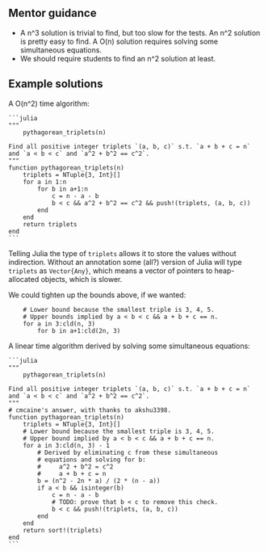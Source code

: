 ## Mentor guidance

- A n^3 solution is trivial to find, but too slow for the tests. An n^2 solution is pretty easy to find. A O(n) solution requires solving some simultaneous equations.
- We should require students to find an n^2 solution at least.

## Example solutions

A O(n^2) time algorithm:

````
```julia
"""
    pythagorean_triplets(n)

Find all positive integer triplets `(a, b, c)` s.t. `a + b + c = n` and `a < b < c` and `a^2 + b^2 == c^2`.
"""
function pythagorean_triplets(n)
    triplets = NTuple{3, Int}[]
    for a in 1:n
        for b in a+1:n
            c = n - a - b
            b < c && a^2 + b^2 == c^2 && push!(triplets, (a, b, c))
        end
    end
    return triplets
end
```
````

Telling Julia the type of `triplets` allows it to store the values without indirection. Without an annotation some (all?) version of Julia will type `triplets` as `Vector{Any}`, which means a vector of pointers to heap-allocated objects, which is slower.

We could tighten up the bounds above, if we wanted:

```
    # Lower bound because the smallest triple is 3, 4, 5.
    # Upper bounds implied by a < b < c && a + b + c == n.
    for a in 3:cld(n, 3)
        for b in a+1:cld(2n, 3)
```

A linear time algorithm derived by solving some simultaneous equations:

````
```julia
"""
    pythagorean_triplets(n)

Find all positive integer triplets `(a, b, c)` s.t. `a + b + c = n` and `a < b < c` and `a^2 + b^2 == c^2`.
"""
# cmcaine's answer, with thanks to akshu3398.
function pythagorean_triplets(n)
    triplets = NTuple{3, Int}[]
    # Lower bound because the smallest triple is 3, 4, 5.
    # Upper bound implied by a < b < c && a + b + c == n.
    for a in 3:cld(n, 3) - 1
        # Derived by eliminating c from these simultaneous
        # equations and solving for b:
        #     a^2 + b^2 = c^2
        #     a + b + c = n
        b = (n^2 - 2n * a) / (2 * (n - a))
        if a < b && isinteger(b)
            c = n - a - b
            # TODO: prove that b < c to remove this check.
            b < c && push!(triplets, (a, b, c))
        end
    end
    return sort!(triplets)
end
```
````
